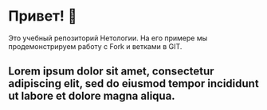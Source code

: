 # Привет! 👋

Это учебный репозиторий Нетологии. На его примере мы продемонстрируем работу с Fork и ветками в GIT. 

## Lorem ipsum dolor sit amet, consectetur adipiscing elit, sed do eiusmod tempor incididunt ut labore et dolore magna aliqua. 